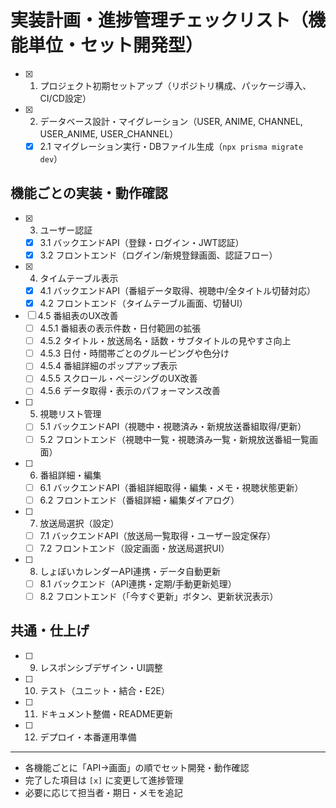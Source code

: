 # 実装計画・進捗管理チェックリスト（機能単位・セット開発型）

- [x] 1. プロジェクト初期セットアップ（リポジトリ構成、パッケージ導入、CI/CD設定）
- [x] 2. データベース設計・マイグレーション（USER, ANIME, CHANNEL, USER_ANIME, USER_CHANNEL）
    - [x] 2.1 マイグレーション実行・DBファイル生成（`npx prisma migrate dev`）

## 機能ごとの実装・動作確認

- [x] 3. ユーザー認証
    - [x] 3.1 バックエンドAPI（登録・ログイン・JWT認証）
    - [x] 3.2 フロントエンド（ログイン/新規登録画面、認証フロー）
- [x] 4. タイムテーブル表示
    - [x] 4.1 バックエンドAPI（番組データ取得、視聴中/全タイトル切替対応）
    - [x] 4.2 フロントエンド（タイムテーブル画面、切替UI）
- [ ] 4.5 番組表のUX改善
    - [ ] 4.5.1 番組表の表示件数・日付範囲の拡張
    - [ ] 4.5.2 タイトル・放送局名・話数・サブタイトルの見やすさ向上
    - [ ] 4.5.3 日付・時間帯ごとのグルーピングや色分け
    - [ ] 4.5.4 番組詳細のポップアップ表示
    - [ ] 4.5.5 スクロール・ページングのUX改善
    - [ ] 4.5.6 データ取得・表示のパフォーマンス改善
- [ ] 5. 視聴リスト管理
    - [ ] 5.1 バックエンドAPI（視聴中・視聴済み・新規放送番組取得/更新）
    - [ ] 5.2 フロントエンド（視聴中一覧・視聴済み一覧・新規放送番組一覧画面）
- [ ] 6. 番組詳細・編集
    - [ ] 6.1 バックエンドAPI（番組詳細取得・編集・メモ・視聴状態更新）
    - [ ] 6.2 フロントエンド（番組詳細・編集ダイアログ）
- [ ] 7. 放送局選択（設定）
    - [ ] 7.1 バックエンドAPI（放送局一覧取得・ユーザー設定保存）
    - [ ] 7.2 フロントエンド（設定画面・放送局選択UI）
- [ ] 8. しょぼいカレンダーAPI連携・データ自動更新
    - [ ] 8.1 バックエンド（API連携・定期/手動更新処理）
    - [ ] 8.2 フロントエンド（「今すぐ更新」ボタン、更新状況表示）

## 共通・仕上げ

- [ ] 9. レスポンシブデザイン・UI調整
- [ ] 10. テスト（ユニット・結合・E2E）
- [ ] 11. ドキュメント整備・README更新
- [ ] 12. デプロイ・本番運用準備

---

- 各機能ごとに「API→画面」の順でセット開発・動作確認
- 完了した項目は `[x]` に変更して進捗管理
- 必要に応じて担当者・期日・メモを追記
